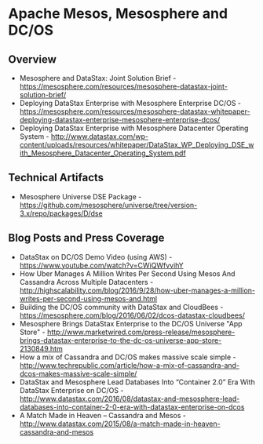 # Apache Mesos, Mesosphere and DC/OS

## Overview
* Mesosphere and DataStax: Joint Solution Brief - https://mesosphere.com/resources/mesosphere-datastax-joint-solution-brief/
* Deploying DataStax Enterprise with Mesosphere Enterprise DC/OS - https://mesosphere.com/resources/mesosphere-datastax-whitepaper-deploying-datastax-enterprise-mesosphere-enterprise-dcos/
* Deploying DataStax Enterprise with Mesosphere Datacenter Operating System - http://www.datastax.com/wp-content/uploads/resources/whitepaper/DataStax_WP_Deploying_DSE_with_Mesosphere_Datacenter_Operating_System.pdf

## Technical Artifacts
* Mesosphere Universe DSE Package - https://github.com/mesosphere/universe/tree/version-3.x/repo/packages/D/dse

## Blog Posts and Press Coverage
* DataStax on DC/OS Demo Video (using AWS) - https://www.youtube.com/watch?v=CWiQWfvvihY
* How Uber Manages A Million Writes Per Second Using Mesos And Cassandra Across Multiple Datacenters - http://highscalability.com/blog/2016/9/28/how-uber-manages-a-million-writes-per-second-using-mesos-and.html
* Building the DC/OS community with DataStax and CloudBees - https://mesosphere.com/blog/2016/06/02/dcos-datastax-cloudbees/
* Mesosphere Brings DataStax Enterprise to the DC/OS Universe "App Store" - http://www.marketwired.com/press-release/mesosphere-brings-datastax-enterprise-to-the-dc-os-universe-app-store-2130849.htm
* How a mix of Cassandra and DC/OS makes massive scale simple - http://www.techrepublic.com/article/how-a-mix-of-cassandra-and-dcos-makes-massive-scale-simple/
* DataStax and Mesosphere Lead Databases Into “Container 2.0” Era With DataStax Enterprise on DC/OS - http://www.datastax.com/2016/08/datastax-and-mesosphere-lead-databases-into-container-2-0-era-with-datastax-enterprise-on-dcos
* A Match Made in Heaven – Cassandra and Mesos - http://www.datastax.com/2015/08/a-match-made-in-heaven-cassandra-and-mesos
